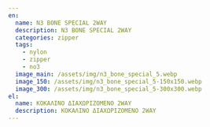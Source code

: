 ```yaml
---
en:
  name: N3 BONE SPECIAL 2WAY
  description: N3 BONE SPECIAL 2WAY
  categories: zipper
  tags:
    - nylon
    - zipper
    - no3
  image_main: /assets/img/n3_bone_special_5.webp
  image_150: /assets/img/n3_bone_special_5-150x150.webp
  image_300: /assets/img/n3_bone_special_5-300x300.webp
el:
  name: ΚΟΚΑΛΙΝΟ ΔΙΑΧΩΡΙΖΟΜΕΝΟ 2WAY
  description: ΚΟΚΑΛΙΝΟ ΔΙΑΧΩΡΙΖΟΜΕΝΟ 2WAY
---
```

